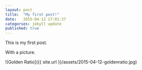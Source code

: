 ```yaml
---
layout: post
title:  "My first post!"
date:   2015-04-12 17:01:37
categories: jekyll update
published: true
---
```

This is my first post.

With a picture.

![Golden Ratio]({{ site.url }}/assets/2015-04-12-goldenratio.jpg)